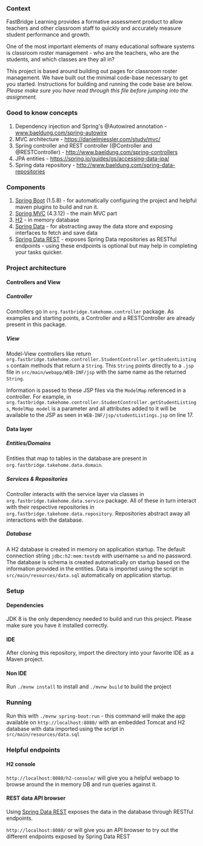 ### Context

FastBridge Learning provides a formative assessment product to allow teachers and other classroom staff to quickly and 
accurately measure student performance and growth. 

One of the most important elements of many educational software systems is classroom roster management - who are the 
teachers, who are the students, and which classes are they all in?

This project is based around building out pages for classroom roster management. We have built out the minimal code-base
necessary to get you started. Instructions for building and running the code base are below. *Please make sure you have
read through this file before jumping into the assignment.*

### Good to know concepts

1. Dependency injection and Spring's @Autowired annotation - www.baeldung.com/spring-autowire
2. MVC architecture - https://danielmiessler.com/study/mvc/
3. Spring controller and REST controller (@Controller and @RESTController) - http://www.baeldung.com/spring-controllers
4. JPA entities - https://spring.io/guides/gs/accessing-data-jpa/
5. Spring data repository - http://www.baeldung.com/spring-data-repositories

### Components

1. [Spring Boot](https://projects.spring.io/spring-boot/) (1.5.8) - for automatically configuring the project and 
helpful maven plugins to build and run it.
2. [Spring MVC](https://projects.spring.io/spring-framework/) (4.3.12) - the main MVC part
3. [H2](http://www.h2database.com/html/main.html) - in memory database
4. [Spring Data](https://projects.spring.io/spring-data/) - for abstracting away the data store and exposing interfaces 
to fetch and save data
5. [Spring Data REST](https://projects.spring.io/spring-data-rest) - exposes Spring Data repositories as RESTful 
endpoints - using these endpoints is optional but may help in completing your tasks quicker.

### Project architecture

#### Controllers and View

##### Controller
Controllers go in `org.fastbridge.takehome.controller` package. As examples and starting points, a Controller and a 
RESTController are already present in this package.

##### View
Model-View controllers like return `org.fastbridge.takehome.controller.StudentController.getStudentListings` contain 
methods that return a `String`. This `String` points directly to a `.jsp` file in `src/main/webapp/WEB-INF/jsp` with the
 same name as the returned `String`. 
 
Information is passed to these JSP files via the `ModelMap` referenced in a controller. For example, in 
`org.fastbridge.takehome.controller.StudentController.getStudentListings`, `ModelMap model` is a parameter and all 
attributes added to it will be available to the JSP as seen in `WEB-INF/jsp/studentListings.jsp` on line 17.


#### Data layer

##### Entities/Domains

Entities that map to tables in the database are present in `org.fastbridge.takehome.data.domain`.

##### Services & Repositories

Controller interacts with the service layer via classes in `org.fastbridge.takehome.data.service` package. All of these 
in turn interact with their respective repositories in `org.fastbridge.takehome.data.repository`. Repositories abstract 
away all interactions with the database.

##### Database

A H2 database is created in memory on application startup. The default connection string `jdbc:h2:mem:testdb` with 
username `sa` and no password. The database is schema is created automatically on startup based on the information 
provided in the entities. Data is imported using the script in `src/main/resources/data.sql` automatically on 
application startup.

### Setup

#### Dependencies
JDK 8 is the only dependency needed to build and run this project. Please make sure you have it installed correctly.

#### IDE
After cloning this repository, import the directory into your favorite IDE as a Maven project. 

#### Non IDE 
Run `./mvnw install` to install and `./mvnw build` to build the project



### Running

Run this with `./mvnw spring-boot:run` - this command will make the app available on `http://localhost:8080/` with an 
embedded Tomcat and H2 database with data imported using the script in `src/main/resources/data.sql`

### Helpful endpoints

#### H2 console  
`http://localhost:8080/h2-console/` will give you a helpful webapp to browse around the in memory DB and run queries 
against it.

#### REST data API browser
Using [Spring Data REST](https://projects.spring.io/spring-data-rest/) exposes the data in the database through RESTful 
endpoints.

`http://localhost:8080/` or  will give you an API browser to try out the different endpoints exposed by Spring Data REST